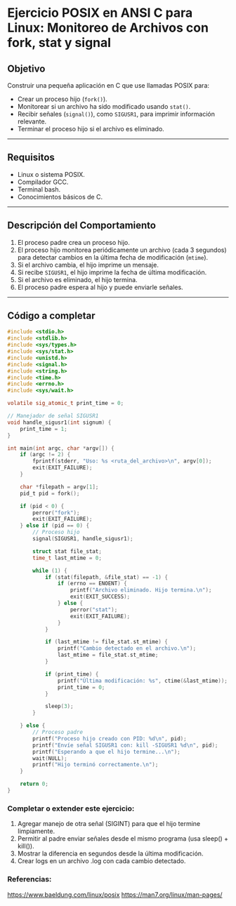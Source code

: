 # Ejercicio POSIX en ANSI C para Linux: Monitoreo de Archivos con fork, stat y signal

## Objetivo

Construir una pequeña aplicación en C que use llamadas POSIX para:

- Crear un proceso hijo (`fork()`).
- Monitorear si un archivo ha sido modificado usando `stat()`.
- Recibir señales (`signal()`), como `SIGUSR1`, para imprimir información relevante.
- Terminar el proceso hijo si el archivo es eliminado.

---

## Requisitos

- Linux o sistema POSIX.
- Compilador GCC.
- Terminal bash.
- Conocimientos básicos de C.

---

## Descripción del Comportamiento

1. El proceso padre crea un proceso hijo.
2. El proceso hijo monitorea periódicamente un archivo (cada 3 segundos) para detectar cambios en la última fecha de modificación (`mtime`).
3. Si el archivo cambia, el hijo imprime un mensaje.
4. Si recibe `SIGUSR1`, el hijo imprime la fecha de última modificación.
5. Si el archivo es eliminado, el hijo termina.
6. El proceso padre espera al hijo y puede enviarle señales.

---

## Código a completar

```c
#include <stdio.h>
#include <stdlib.h>
#include <sys/types.h>
#include <sys/stat.h>
#include <unistd.h>
#include <signal.h>
#include <string.h>
#include <time.h>
#include <errno.h>
#include <sys/wait.h>

volatile sig_atomic_t print_time = 0;

// Manejador de señal SIGUSR1
void handle_sigusr1(int signum) {
    print_time = 1;
}

int main(int argc, char *argv[]) {
    if (argc != 2) {
        fprintf(stderr, "Uso: %s <ruta_del_archivo>\n", argv[0]);
        exit(EXIT_FAILURE);
    }

    char *filepath = argv[1];
    pid_t pid = fork();

    if (pid < 0) {
        perror("fork");
        exit(EXIT_FAILURE);
    } else if (pid == 0) {
        // Proceso hijo
        signal(SIGUSR1, handle_sigusr1);

        struct stat file_stat;
        time_t last_mtime = 0;

        while (1) {
            if (stat(filepath, &file_stat) == -1) {
                if (errno == ENOENT) {
                    printf("Archivo eliminado. Hijo termina.\n");
                    exit(EXIT_SUCCESS);
                } else {
                    perror("stat");
                    exit(EXIT_FAILURE);
                }
            }

            if (last_mtime != file_stat.st_mtime) {
                printf("Cambio detectado en el archivo.\n");
                last_mtime = file_stat.st_mtime;
            }

            if (print_time) {
                printf("Última modificación: %s", ctime(&last_mtime));
                print_time = 0;
            }

            sleep(3);
        }

    } else {
        // Proceso padre
        printf("Proceso hijo creado con PID: %d\n", pid);
        printf("Envíe señal SIGUSR1 con: kill -SIGUSR1 %d\n", pid);
        printf("Esperando a que el hijo termine...\n");
        wait(NULL);
        printf("Hijo terminó correctamente.\n");
    }

    return 0;
}

```

### Completar o extender este ejercicio:

1. Agregar manejo de otra señal (SIGINT) para que el hijo termine limpiamente.
2. Permitir al padre enviar señales desde el mismo programa (usa sleep() + kill()).
3. Mostrar la diferencia en segundos desde la última modificación.
4. Crear logs en un archivo .log con cada cambio detectado.

### Referencias:

https://www.baeldung.com/linux/posix
https://man7.org/linux/man-pages/

